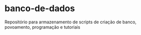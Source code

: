 # banco-de-dados
Repositório para armazenamento de scripts de criação de banco, povoamento, programação e tutoriais
